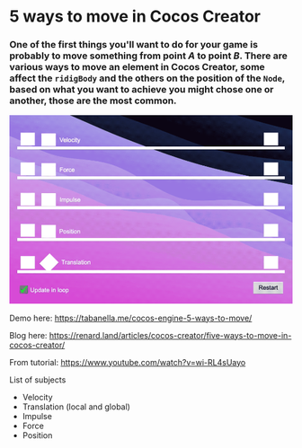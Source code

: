 # 5 ways to move in Cocos Creator

### One of the first things you'll want to do for your game is probably to move something from point _A_ to point _B_. There are various ways to move an element in Cocos Creator, some affect the `ridigBody` and the others on the position of the `Node`, based on what you want to achieve you might chose one or another, those are the most common.

![preview](./preview.gif)

Demo here: https://tabanella.me/cocos-engine-5-ways-to-move/

Blog here: https://renard.land/articles/cocos-creator/five-ways-to-move-in-cocos-creator/

From tutorial: https://www.youtube.com/watch?v=wi-RL4sUayo

List of subjects

- Velocity
- Translation (local and global)
- Impulse
- Force
- Position
